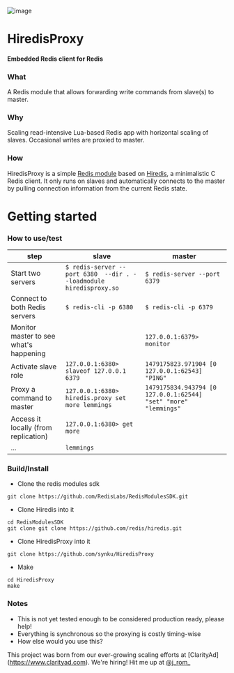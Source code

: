 
![image](https://cloud.githubusercontent.com/assets/5454938/20291702/13a59888-aab6-11e6-9d60-107941ea9492.png)
# HiredisProxy
#### Embedded Redis client for Redis




### What

A Redis module that allows forwarding write commands from slave(s) to master.

### Why

Scaling read-intensive Lua-based Redis app with horizontal scaling of slaves. Occasional writes are proxied to master.

### How

HiredisProxy is a simple [Redis module](https://github.com/RedisLabs/RedisModulesSDK) based on [Hiredis](https://github.com/redis/hiredis), a minimalistic C Redis client. It only runs on slaves and automatically connects to the master by pulling connection information from the current Redis state.

# Getting started

### How to use/test



step | slave | master
-----| ------------| -----------
Start two servers | `$ redis-server --port 6380  --dir . --loadmodule hiredisproxy.so`   |  `$ redis-server --port 6379`
Connect to both Redis servers | `$ redis-cli -p 6380` | `$ redis-cli -p 6379`
Monitor master to see what's happening | | `127.0.0.1:6379>  monitor`
Activate slave role | `127.0.0.1:6380>  slaveof 127.0.0.1 6379` |  `1479175823.971904 [0 127.0.0.1:62543] "PING"`
Proxy a command to master | `127.0.0.1:6380> hiredis.proxy set more lemmings` | `1479175834.943794 [0 127.0.0.1:62544] "set" "more" "lemmings"`
Access it locally (from replication) | `127.0.0.1:6380> get more` | 
...  | `lemmings` |

### Build/Install

- Clone the redis modules sdk
```
git clone https://github.com/RedisLabs/RedisModulesSDK.git
```
- Clone Hiredis into it
```
cd RedisModulesSDK
git clone git clone https://github.com/redis/hiredis.git
```
- Clone HiredisProxy into it
```
git clone https://github.com/synku/HiredisProxy
```
- Make
```
cd HiredisProxy
make
```

### Notes

- This is not yet tested enough to be considered production ready, please help!
- Everything is synchronous so the proxying is costly timing-wise
- How else would you use this?

This project was born from our ever-growing scaling efforts at [ClarityAd] (https://www.clarityad.com).
We're hiring! Hit me up at [@j_rom_](https://twitter.com/j_rom_)
